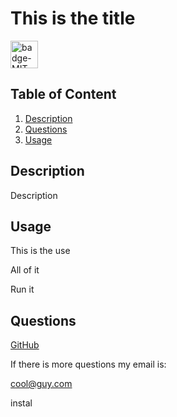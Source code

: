 
# This is the title




<img src="https://img.shields.io/badge/license-MIT-blue" alt="badge-MIT" height="44" />



## Table of Content

1. [Description](#description)
2. [Questions](#questions)
3. [Usage](#usage)

## Description

Description


## Usage

This is the use

All of it

Run it


## Questions

<a href="https://github.com/#Mortalmx13">GitHub</a>

If there is more questions my email is:

cool@guy.com

instal



